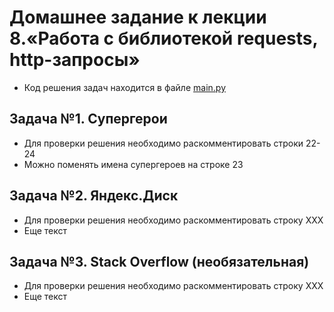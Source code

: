 # Домашнее задание к лекции 8.«Работа с библиотекой requests, http-запросы»
* Код решения задач находится в файле [main.py](https://github.com/khomiakovnn/9.http.requests/blob/main/main.py)
## Задача №1. Супергерои
* Для проверки решения необходимо раскомментировать строки 22-24
* Можно поменять имена супергероев на строке 23
## Задача №2. Яндекс.Диск
* Для проверки решения необходимо раскомментировать строку ХХХ
* Еще текст
## Задача №3. Stack Overflow (необязательная)
* Для проверки решения необходимо раскомментировать строку ХХХ
* Еще текст